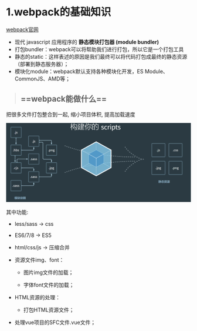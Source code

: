 #  1.webpack的基础知识



[webpack官网](https://webpack.docschina.org/)

* 现代 javascript 应用程序的 **静态模块打包器 (module bundler)**
* 打包bundler：webpack可以将帮助我们进行打包，所以它是一个打包工具 
* 静态的static：这样表述的原因是我们最终可以将代码打包成最终的静态资源（部署到静态服务器）； 
* 模块化module：webpack默认支持各种模块化开发，ES Module、CommonJS、AMD等；

> ## ==webpack能做什么==

把很多文件打包整合到一起, 缩小项目体积, 提高加载速度



![image-20210207234927772](../images/image-20210207234927772.png)

其中功能:

* less/sass -> css

* ES6/7/8 -> ES5

* html/css/js -> 压缩合并

* 资源文件img、font： 

  - 图片img文件的加载； 

  - 字体font文件的加载；

- HTML资源的处理： 

  - 打包HTML资源文件； 

- 处理vue项目的SFC文件.vue文件；